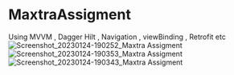 # MaxtraAssigment
Using MVVM , Dagger Hilt , Navigation , viewBinding , Retrofit etc
![Screenshot_20230124-190252_Maxtra Assigment](https://user-images.githubusercontent.com/40080908/214312929-7a54063e-cd7a-43d1-94a1-5793100ccc50.png)
![Screenshot_20230124-190353_Maxtra Assigment](https://user-images.githubusercontent.com/40080908/214312997-0f794e3e-07a9-413b-a3bf-75c4da68a424.png)
![Screenshot_20230124-190343_Maxtra Assigment](https://user-images.githubusercontent.com/40080908/214313017-3a4e1505-a8ac-481e-a1bc-cc9fb4280188.png)
